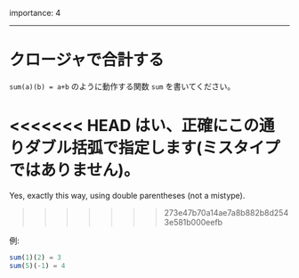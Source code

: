 importance: 4

---

# クロージャで合計する

`sum(a)(b) = a+b` のように動作する関数 `sum` を書いてください。

<<<<<<< HEAD
はい、正確にこの通りダブル括弧で指定します(ミスタイプではありません)。
=======
Yes, exactly this way, using double parentheses (not a mistype).
>>>>>>> 273e47b70a14ae7a8b882b8d2543e581b000eefb

例:

```js
sum(1)(2) = 3
sum(5)(-1) = 4
```
